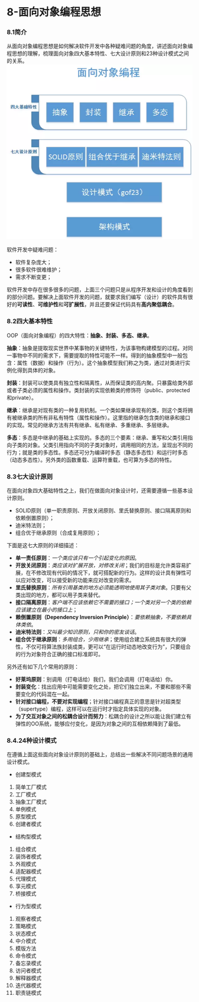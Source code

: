 # **8-面向对象编程思想**

###  **8.1简介**

从面向对象编程思想是如何解决软件开发中各种疑难问题的角度，讲述面向对象编程思想的理解，梳理面向对象四大基本特性、七大设计原则和23种设计模式之间的关系。![img](../images/14085063-4b6d8193d0261b16.webp)

软件开发中疑难问题：

- 软件复杂庞大；
- 很多软件很难维护；
- 需求不断变更；

软件开发中存在很多很多的问题，上面三个问题只是从程序开发和设计的角度看到的部分问题。要解决上面软件开发的问题，就要求我们编写（设计）的软件具有很好的**可读性**、**可维护性**和**可扩展性**，并且还要保证代码具有**高内聚低耦合**。

###  **8.2四大基本特性**

OOP（面向对象编程）的四大特性：**抽象、封装、多态、继承**。

**抽象**：抽象是提取现实世界中某事物的关键特性，为该事物构建模型的过程。对同一事物中不同的需求下，需要提取的特性可能不一样。得到的抽象模型中一般包含：属性（数据）和操作（行为）。这个抽象模型我们称之为类，通过对类进行实例化得到具体的对象。

**封装**：封装可以使类具有独立性和隔离性，从而保证类的高内聚。只暴露给类外部或者子类必须的属性和操作。类封装的实现依赖类的修饰符（public、protected和private）。

**继承**：继承是对现有类的一种复用机制。一个类如果继承现有的类，则这个类将拥有被继承类的所有非私有特性（属性和操作）。这里指的继承包含类的继承和接口的实现。常见的继承方法有共有继承、私有继承、多重继承、多层继承。

**多态**：多态是中继承的基础上实现的。多态的三个要素：继承、重写和父类引用指向子类的对象。父类引用指向不同的子类对象时，调用相同的方法，呈现出不同的行为；就是类的多态性。多态还可分为编译时多态（静态多态性）和运行时多态（动态多态性）。另外类的函数重载、运算符重载，也可算为多态的特性。

###  **8.3七大设计原则**

在面向对象四大基础特性之上，我们在做面向对象设计时，还需要遵循一些基本设计原则。

- SOLID原则（单一职责原则、开放关闭原则、里氏替换原则、接口隔离原则和依赖倒置原则）；
- 迪米特法则；
- 组合优于继承原则（合成复用原则）；

下面是这七大原则的详细描述：

- **单一责任原则**：*一个类应该只有一个引起变化的原因*。
- **开放关闭原则**：*类应该对扩展开放，对修改关闭*；我们的目标是允许类容易扩展，在不修改现有代码的情况下，就可搭配新的行为。这样的设计具有弹性可以应对改变，可以接受新的功能来应对改变的需求。
- **里氏替换原则**：*所有引用基类的地方必须能透明地使用其子类对象*。只要有父类出现的地方，都可以用子类来替代。
- **接口隔离原则**：*客户端不应该依赖它不需要的接口；一个类对另一个类的依赖应该建立在最小的接口上*；
- **赖倒置原则（Dependency Inversion Principle）**：*要依赖抽象，不要依赖具体类依*。
- **迪米特法则**：*又叫最少知识原则，只和你的密友谈话*。
- **组合优于继承原则**：*多用组合，少用继承*；使用组合建立系统具有很大的弹性，不仅可将算法族封装成类，更可以“在运行时动态地改变行为”，只要组合的行为对象符合正确的接口标准即可。

另外还有如下几个常用的原则：

- **好莱坞原则**：别调用（打电话给）我们，我们会调用（打电话给）你。
- **封装变化**：找出应用中可能需要变化之处，把它们独立出来，不要和那些不需要变化的代码混在一起。
- **针对接口编程，不要对实现编程**；针对接口编程真正的意思是针对超类型（supertype）编程，这样可以在运行时才指定具体实现的对象。
- **为了交互对象之间的松耦合设计而努力**：松耦合的设计之所以能让我们建立有弹性的OO系统，能够应付变化，是因为对象之间的互相依赖降到了最低。

###  **8.4.24种设计模式**

在遵循上面这些面向对象设计原则的基础上，总结出一些解决不同问题场景的通用设计模式。

- 创建型模式

1. 简单工厂模式
2. 工厂模式
3. 抽象工厂模式
4. 单例模式
5. 原型模式
6. 创建者模式

- 结构型模式

1. 组合模式
2. 装饰者模式
3. 外观模式
4. 适配器模式
5. 代理模式
6. 享元模式
7. 桥接模式

- 行为型模式

1. 观察者模式
2. 策略模式
3. 状态模式
4. 中介模式
5. 模版方法
6. 命令模式
7. 备忘录模式
8. 访问者模式
9. 解释器模式
10. 迭代器模式
11. 职责链模式